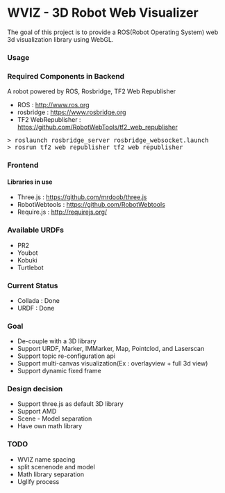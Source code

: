 WVIZ - 3D Robot Web Visualizer
====

The goal of this project is to provide a ROS(Robot Operating System) web 3d visualization library using WebGL. 

### Usage ###

### Required Components in Backend ###

A robot powered by ROS, Rosbridge, TF2 Web Republisher

- ROS                 : http://www.ros.org
- rosbridge           : https://www.rosbridge.org
- TF2 WebRepublisher  : https://github.com/RobotWebTools/tf2_web_republisher

<pre>
> roslaunch rosbridge_server rosbridge_websocket.launch
> rosrun tf2_web_republisher tf2_web_republisher
</pre>

### Frontend ###
#### Libraries in use
- Three.js : https://github.com/mrdoob/three.js
- RobotWebtools : https://github.com/RobotWebtools
- Require.js : http://requirejs.org/
 
### Available URDFs
- PR2
- Youbot
- Kobuki         
- Turtlebot

### Current Status ###

- Collada : Done
- URDF    : Done


### Goal ###

- De-couple with a 3D library
- Support URDF, Marker, IMMarker, Map, Pointclod, and Laserscan
- Support topic re-configuration api
- Support multi-canvas visualization(Ex : overlayview + full 3d view)
- Support dynamic fixed frame

### Design decision ###

- Support three.js as default 3D library
- Support AMD
- Scene - Model separation
- Have own math library



### TODO ###

- WVIZ name spacing
- split scenenode and model
- Math library separation
- Uglify process
